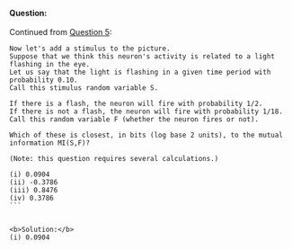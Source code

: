<b>Question:</b>
<br><br>
Continued from <a href="https://github.com/ashumeow/Computational-NeuroScience/blob/master/Week-4/Quiz/Theory/5.md">Question 5</a>:
````
Now let's add a stimulus to the picture. 
Suppose that we think this neuron's activity is related to a light flashing in the eye. 
Let us say that the light is flashing in a given time period with probability 0.10. 
Call this stimulus random variable S.

If there is a flash, the neuron will fire with probability 1/2. 
If there is not a flash, the neuron will fire with probability 1/18. 
Call this random variable F (whether the neuron fires or not).

Which of these is closest, in bits (log base 2 units), to the mutual information MI(S,F)?

(Note: this question requires several calculations.)

(i) 0.0904
(ii) -0.3786
(iii) 0.8476
(iv) 0.3786
```


<b>Solution:</b>
(i) 0.0904
